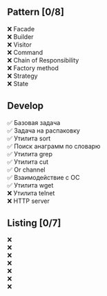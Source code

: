 ## Pattern [0/8]

❌ Facade  
❌ Builder  
❌ Visitor  
❌ Command  
❌ Chain of Responsibility  
❌ Factory method  
❌ Strategy  
❌ State

## Develop

✅ Базовая задача  
✅ Задача на распаковку  
✅ Утилита sort  
✅ Поиск анаграмм по словарю  
✅ Утилита grep  
✅ Утилита cut  
✅ Or channel  
✅ Взаимодействие с ОС  
✅ Утилита wget  
❌ Утилита telnet  
❌ HTTP server

## Listing [0/7]

❌  
❌  
❌  
❌  
❌  
❌  
❌    